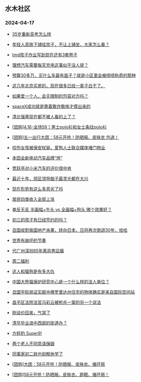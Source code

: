 ## 水木社区 
### 2024-04-17

+ [35岁重新高考怎么样](https://www.mysmth.net/nForum/article/Age/20355830)

+ [年轻人高铁下铺挂帘子，不让上铺坐，大家怎么看？](https://www.mysmth.net/nForum/article/FamilyLife/1766661049)

+ [tmd孩子作业写到现在还有3套卷子](https://www.mysmth.net/nForum/article/ChildEducation/2372220)

+ [理想汽车需要每天充电这事似乎没人提？](https://www.mysmth.net/nForum/article/GreenAuto/1542538)

+ [预算30多万，买什么车最有面子？就是小区里会被啧啧称奇的那种](https://www.mysmth.net/nForum/article/AutoWorld/1944810085)

+ [这几年北京买房的，现在很多已经一辈子白干了。](https://www.mysmth.net/nForum/article/OurEstate/2945875)

+ [如果爱一个人，会无限制的包容对方吗？](https://www.mysmth.net/nForum/article/Love/6293203)

+ [spaceX成功就是靠着敢炸敢摔才摸出来的](https://www.mysmth.net/nForum/article/Aero/435017)

+ [清北强基现在都不被人看的上了？](https://www.mysmth.net/nForum/article/PreUnivEdu/157053)

+ [[团购]4.16-全场59！男士polo衫和女士条纹polo衫](https://www.mysmth.net/nForum/article/ADAgent_TG/1320224)

+ [[团购]五一出行大团：58元开抢！防晒服、皮肤衣 包退！](https://www.mysmth.net/nForum/article/ADAgent_TG/1320285)

+ [咬伤女孩被保安杖毙，爱狗人士联合媒体堵门物业](https://www.mysmth.net/nForum/article/FamilyLife/1766662316)

+ [本田全新电动汽车品牌“烨”](https://www.mysmth.net/nForum/article/AutoWorld/1944810978)

+ [贾跃亭对小米汽车的评价很中肯](https://www.mysmth.net/nForum/article/GreenAuto/1543558)

+ [最近十年，郊区领导脑子最灵光都在大兴](https://www.mysmth.net/nForum/article/OurEstate/2946830)

+ [现在形势有这么多恶劣了吗](https://www.mysmth.net/nForum/article/Stock/10834213)

+ [居民四类收入全部上涨](https://www.mysmth.net/nForum/article/WorkingLife/26426)

+ [单反无反 半画幅+牛头 vs 全画幅+狗头 哪个效果好？](https://www.mysmth.net/nForum/article/DSLR/808764894)

+ [初三的孩子有已经签约的吗？](https://www.mysmth.net/nForum/article/PreUnivEdu/54610)

+ [丑国收割我国地产未果，转向日本，日将再次倒退30年，哈哈](https://www.mysmth.net/nForum/article/OurEstate/2946825)

+ [世界有崩坏的节奏](https://www.mysmth.net/nForum/article/Age/20356360)

+ [代广州深圳85年离异男征婚](https://www.mysmth.net/nForum/article/PieLove/2880434)

+ [周二福利](https://www.mysmth.net/nForum/article/Russia_Slavic/30372)

+ [这人和猫狗是有多大仇](https://www.mysmth.net/nForum/article/FamilyLife/1766662573)

+ [中国大熊猫保护研究中心是一个什么样的法人单位？](https://www.mysmth.net/nForum/article/Travel/989990)

+ [丑国宇航局证实砸中佛罗里达州住宅的物体确实是来自国际空间站](https://www.mysmth.net/nForum/article/Aero/435286)

+ [昌平区法院法官马彩云被枪杀一案的另一个说法](https://www.mysmth.net/nForum/article/Divorce/2073367)

+ [刚谈价回来，气哭了](https://www.mysmth.net/nForum/article/OurEstate/2946661)

+ [清华毕业进中西部的街道办？](https://www.mysmth.net/nForum/article/WorkingLife/26479)

+ [方程豹 Super9!](https://www.mysmth.net/nForum/article/GreenAuto/1543460)

+ [两个老人不同意请保姆](https://www.mysmth.net/nForum/article/FamilyLife/1766662108)

+ [同事家初二娃也抑郁休学了](https://www.mysmth.net/nForum/article/ChildEducation/2372731)

+ [[团购]大团：58元开抢！防晒服、皮肤衣、循环扇](https://www.mysmth.net/nForum/article/ADAgent_TG/1320285)

+ [[团购]58元开抢！防晒服、皮肤衣、跑鞋、循环扇！](https://www.mysmth.net/nForum/article/ADAgent_TG/1320285)

